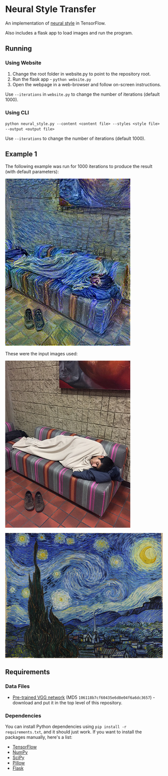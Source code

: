 # Neural Style Transfer

An implementation of [neural style][paper] in TensorFlow.

Also includes a flask app to load images and run the program.

## Running

### Using Website

1. Change the root folder in website.py to point to the repository root.
2. Run the flask app - `python website.py`
3. Open the webpage in a web-browser and follow on-screen instructions.

Use `--iterations` in `website.py` to change the number of iterations (default 1000).

### Using CLI

`python neural_style.py --content <content file> --styles <style file> --output <output file>`

Use `--iterations` to change the number of iterations (default 1000).

## Example 1

The following example was run for 1000 iterations to produce the result (with
default parameters):

![output](examples/1-output.jpg)

These were the input images used:

![input-content](examples/1-content.jpg)

![input-style](examples/1-style.jpg)

## Requirements

### Data Files

* [Pre-trained VGG network][net] (MD5 `106118b7cf60435e6d8e04f6a6dc3657`) - download and put it in the top level of this repository.

### Dependencies

You can install Python dependencies using `pip install -r requirements.txt`,
and it should just work. If you want to install the packages manually, here's a
list:

* [TensorFlow](https://www.tensorflow.org/versions/master/get_started/os_setup.html#download-and-setup)
* [NumPy](https://github.com/numpy/numpy/blob/master/INSTALL.rst.txt)
* [SciPy](https://github.com/scipy/scipy/blob/master/INSTALL.rst.txt)
* [Pillow](http://pillow.readthedocs.io/en/3.3.x/installation.html#installation)
* [Flask](https://flask.palletsprojects.com/en/1.1.x/installation/)


[net]: http://www.vlfeat.org/matconvnet/models/imagenet-vgg-verydeep-19.mat
[paper]: http://arxiv.org/pdf/1508.06576v2.pdf

